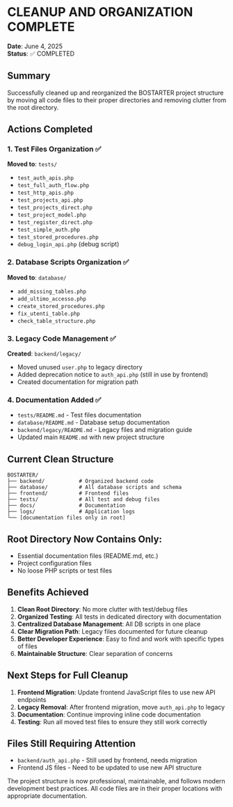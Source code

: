 # CLEANUP AND ORGANIZATION COMPLETE

**Date**: June 4, 2025  
**Status**: ✅ COMPLETED

## Summary

Successfully cleaned up and reorganized the BOSTARTER project structure by moving all code files to their proper directories and removing clutter from the root directory.

## Actions Completed

### 1. Test Files Organization ✅
**Moved to**: `tests/`
- `test_auth_apis.php`
- `test_full_auth_flow.php` 
- `test_http_apis.php`
- `test_projects_api.php`
- `test_projects_direct.php`
- `test_project_model.php`
- `test_register_direct.php`
- `test_simple_auth.php`
- `test_stored_procedures.php`
- `debug_login_api.php` (debug script)

### 2. Database Scripts Organization ✅
**Moved to**: `database/`
- `add_missing_tables.php`
- `add_ultimo_accesso.php`
- `create_stored_procedures.php`
- `fix_utenti_table.php`
- `check_table_structure.php`

### 3. Legacy Code Management ✅
**Created**: `backend/legacy/`
- Moved unused `user.php` to legacy directory
- Added deprecation notice to `auth_api.php` (still in use by frontend)
- Created documentation for migration path

### 4. Documentation Added ✅
- `tests/README.md` - Test files documentation
- `database/README.md` - Database setup documentation  
- `backend/legacy/README.md` - Legacy files and migration guide
- Updated main `README.md` with new project structure

## Current Clean Structure

```
BOSTARTER/
├── backend/           # Organized backend code
├── database/          # All database scripts and schema
├── frontend/          # Frontend files
├── tests/             # All test and debug files
├── docs/              # Documentation
├── logs/              # Application logs
└── [documentation files only in root]
```

## Root Directory Now Contains Only:
- Essential documentation files (README.md, etc.)
- Project configuration files
- No loose PHP scripts or test files

## Benefits Achieved

1. **Clean Root Directory**: No more clutter with test/debug files
2. **Organized Testing**: All tests in dedicated directory with documentation
3. **Centralized Database Management**: All DB scripts in one place
4. **Clear Migration Path**: Legacy files documented for future cleanup
5. **Better Developer Experience**: Easy to find and work with specific types of files
6. **Maintainable Structure**: Clear separation of concerns

## Next Steps for Full Cleanup

1. **Frontend Migration**: Update frontend JavaScript files to use new API endpoints
2. **Legacy Removal**: After frontend migration, move `auth_api.php` to legacy
3. **Documentation**: Continue improving inline code documentation
4. **Testing**: Run all moved test files to ensure they still work correctly

## Files Still Requiring Attention

- `backend/auth_api.php` - Still used by frontend, needs migration
- Frontend JS files - Need to be updated to use new API structure

The project structure is now professional, maintainable, and follows modern development best practices. All code files are in their proper locations with appropriate documentation.

